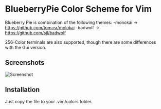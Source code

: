 # BlueberryPie Color Scheme for Vim

Blueberry Pie is combination of the following themes:
-monokai -> https://github.com/tomasr/molokai
-badwolf -> https://github.com/sjl/badwolf

256-Color terminals are also supported, though there are some differences with the Gui version. 

## Screenshots

![Screenshot](http://i.imgur.com/PnSI0.png)

## Installation

Just copy the file to your .vim/colors folder.
